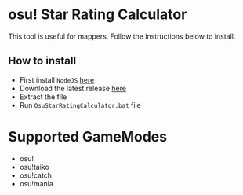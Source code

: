 # osu! Star Rating Calculator

This tool is useful for mappers. Follow the instructions below to install.

## How to install

- First install `NodeJS` [here](https://nodejs.org)
- Download the latest release [here](https://nodejs.org)
- Extract the file
- Run `OsuStarRatingCalculator.bat` file

# Supported GameModes

- osu!
- osu!taiko
- osu!catch
- osu!mania
